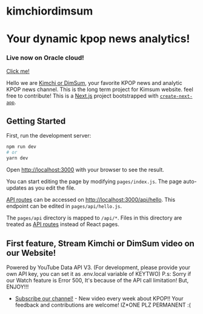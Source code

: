 # kimchiordimsum

Your dynamic kpop news analytics!
=======

### Live now on Oracle cloud!
[Click me!](http://kimchiordimsum.christoffel.xyz/)

Hello we are [Kimchi or DimSum](https://www.youtube.com/channel/UC5ijYrmKjAhSs4Hv7gVM1BQ), your favorite KPOP news and analytic KPOP news channel. This is the long term project for Kimsum website. feel free to contribute!
This is a [Next.js](https://nextjs.org/) project bootstrapped with [`create-next-app`](https://github.com/vercel/next.js/tree/canary/packages/create-next-app).

## Getting Started

First, run the development server:

```bash
npm run dev
# or
yarn dev
```

Open [http://localhost:3000](http://localhost:3000) with your browser to see the result.

You can start editing the page by modifying `pages/index.js`. The page auto-updates as you edit the file.

[API routes](https://nextjs.org/docs/api-routes/introduction) can be accessed on [http://localhost:3000/api/hello](http://localhost:3000/api/hello). This endpoint can be edited in `pages/api/hello.js`.

The `pages/api` directory is mapped to `/api/*`. Files in this directory are treated as [API routes](https://nextjs.org/docs/api-routes/introduction) instead of React pages.

## First feature, Stream Kimchi or DimSum video on our Website!
Powered by YouTube Data API V3. (For development, please provide your own API key, you can set it as .env.local variable of KEYTWO)
P.s: Sorry if our Watch feature is Error 500, It's because of the API call limitation!
But, ENJOY!!!


- [Subscribe our channel!](https://www.youtube.com/channel/UC5ijYrmKjAhSs4Hv7gVM1BQ?sub_confirmation=1) - New video every week about KPOP!!
Your feedback and contributions are welcome!
IZ*ONE PLZ PERMANENT :(

